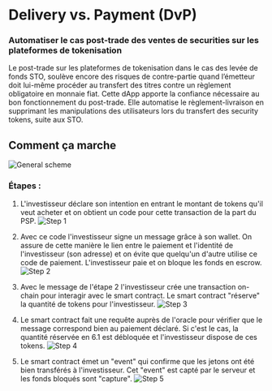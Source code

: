 # Delivery vs. Payment (DvP)

### Automatiser le cas post-trade des ventes de securities sur les plateformes de tokenisation

Le post-trade sur les plateformes de tokenisation dans le cas des levée de fonds STO,
soulève encore des risques de contre-partie quand l’émetteur doit lui-même procéder au transfert des titres contre un règlement obligatoire en monnaie fiat.
Cette dApp apporte la confiance nécessaire au bon fonctionnement du post-trade.
Elle automatise le règlement-livraison en supprimant les manipulations des utilisateurs lors du transfert des security tokens, suite aux STO.

## Comment ça marche
![General scheme](https://github.com/brozorec/ERC1400-delivery-vs-payment/blob/main/images/general.png)

### Étapes :

1. L'investisseur déclare son intention en entrant le montant de tokens qu'il veut acheter et on obtient un code pour cette transaction de la part du PSP.
![Step 1](https://github.com/brozorec/ERC1400-delivery-vs-payment/blob/main/images/step1.png)

2. Avec ce code l'investisseur signe un message grâce à son wallet.
On assure de cette manière le lien entre le paiement et l'identité de l'investisseur (son adresse) et on évite que quelqu'un d'autre utilise ce code de paiement.
L'investisseur paie et on bloque les fonds en escrow.
![Step 2](https://github.com/brozorec/ERC1400-delivery-vs-payment/blob/main/images/step2.png)

3. Avec le message de l'étape 2 l'investisseur crée une transaction on-chain pour interagir avec le smart contract. 
Le smart contract "réserve" la quantité de tokens pour l'investisseur.
![Step 3](https://github.com/brozorec/ERC1400-delivery-vs-payment/blob/main/images/step3.png)

4. Le smart contract fait une requête auprès de l'oracle pour vérifier que le message correspond bien au paiement déclaré.
Si c'est le cas, la quantité réservée en 6.1 est débloquée et l'investisseur dispose de ces tokens.
![Step 4](https://github.com/brozorec/ERC1400-delivery-vs-payment/blob/main/images/step4.png)

5. Le smart contract émet un "event" qui confirme que les jetons ont été bien transférés à l'investisseur.
Cet "event" est capté par le serveur et les fonds bloqués sont "capture".
![Step 5](https://github.com/brozorec/ERC1400-delivery-vs-payment/blob/main/images/step5.png)
